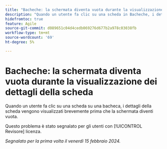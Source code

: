 ```yaml
---
title: "Bacheche: la schermata diventa vuota durante la visualizzazione dei dettagli della scheda"
description: "Quando un utente fa clic su una scheda in Bacheche, i dettagli della scheda vengono visualizzati brevemente prima che la schermata diventi vuota."
hidefromtoc: true
feature: Agile
source-git-commit: d089651c04d4cedb069276d677b2a978c03038fb
workflow-type: tm+mt
source-wordcount: '69'
ht-degree: 5%

---
```



# Bacheche: la schermata diventa vuota durante la visualizzazione dei dettagli della scheda

Quando un utente fa clic su una scheda su una bacheca, i dettagli della scheda vengono visualizzati brevemente prima che la schermata diventi vuota.

Questo problema è stato segnalato per gli utenti con [!UICONTROL Revisore] licenza.

_Segnalato per la prima volta il venerdì 15 febbraio 2024._
